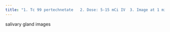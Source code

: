 ```yaml
---
title: "1. Tc 99 pertechnetate   2. Dose: 5-15 mCi IV  3. Image at 1 minute and 20 minutes"
---
```

salivary gland images

